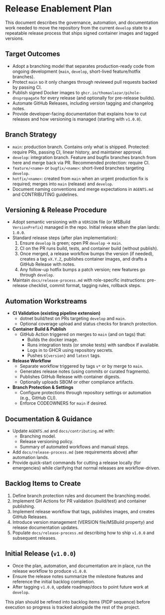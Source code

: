 # Release Enablement Plan

This document describes the governance, automation, and documentation work needed to move the repository from the current `develop` state to a repeatable release process that ships signed container images and tagged versions.

## Target Outcomes
- Adopt a branching model that separates production-ready code from ongoing development (`main`, `develop`, short-lived feature/hotfix branches).
- Protect `main` so it only changes through reviewed pull requests backed by passing CI.
- Publish signed Docker images to `ghcr.io/thomaslazar/pihole-dnspropagate` for every release (and optionally for pre-release builds).
- Automate GitHub Releases, including version tagging and changelog notes.
- Provide developer-facing documentation that explains how to cut releases and how versioning is managed (starting with `v1.0.0`).

## Branch Strategy
- `main`: production branch. Contains only what is shipped. Protected: require PRs, passing CI, linear history, and maintainer approval.
- `develop`: integration branch. Feature and bugfix branches branch from here and merge back via PR. Recommended protection: require CI.
- `feature/<name>` or `bugfix/<name>`: short-lived branches targeting `develop`.
- `hotfix/<name>`: created from `main` when an urgent production fix is required; merges into `main` (release) and `develop`.
- Document naming conventions and merge expectations in `AGENTS.md` and CONTRIBUTING guidelines.

## Versioning & Release Procedure
- Adopt semantic versioning with a `VERSION` file (or MSBuild `VersionPrefix`) managed in the repo. Initial release when the plan lands: `1.0.0`.
- Standard release steps (after plan implementation):
  1. Ensure `develop` is green; open PR `develop` → `main`.
  2. CI on the PR runs build, tests, and container build (without publish).
  3. Once merged, a release workflow bumps the version (if needed), creates a tag `vX.Y.Z`, publishes container images, and drafts a GitHub Release with notes.
  4. Any follow-up hotfix bumps a patch version; new features go through `develop`.
- Maintain `docs/release-process.md` with role-specific instructions: pre-release checklist, commit format, tagging rules, rollback steps.

## Automation Workstreams
- **CI Validation (existing pipeline extension)**
  - dotnet build/test on PRs targeting `develop` and `main`.
  - Optional coverage upload and status checks for branch protection.
- **Container Build & Publish**
  - GitHub Action triggered on merges to `main` (and on tags) that:
    - Builds the docker image.
    - Runs integration tests (or smoke tests) with sandbox if available.
    - Logs in to GHCR using repository secrets.
    - Pushes `${version}` and `latest` tags.
- **Release Workflow**
  - Separate workflow triggered by tags `v*` or by merge to `main`.
  - Generates release notes (using commits or curated fragments).
  - Publishes GitHub Release with container digests.
  - Optionally uploads SBOM or other compliance artifacts.
- **Branch Protection & Settings**
  - Configure protections through repository settings or automation (e.g., GitHub CLI).
  - Enforce CODEOWNERS for `main` if desired.

## Documentation & Guidance
- Update `AGENTS.md` and `docs/contributing.md` with:
  - Branching model.
  - Release versioning policy.
  - Summary of automated workflows and manual steps.
- Add `docs/release-process.md` (see requirements above) after automation lands.
- Provide quick-start commands for cutting a release locally (for emergencies) while clarifying that normal releases are workflow-driven.

## Backlog Items to Create
1. Define branch protection rules and document the branching model.
2. Implement GH Actions for PR validation (build/test) and container publishing.
3. Implement release workflow that tags, publishes images, and creates GitHub Releases.
4. Introduce version management (VERSION file/MSBuild property) and release documentation updates.
5. Populate `docs/release-process.md` describing how to ship `v1.0.0` and subsequent releases.

## Initial Release (`v1.0.0`)
- Once the plan, automation, and documentation are in place, run the release workflow to produce `v1.0.0`.
- Ensure the release notes summarize the milestone features and reference the initial backlog completion.
- After tagging `v1.0.0`, update roadmap/docs to point future work at `develop`.

This plan should be refined into backlog items (PIDP sequence) before execution so progress is tracked alongside the rest of the project.
